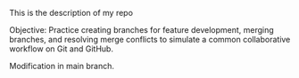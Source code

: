 This is the description of my repo

Objective: Practice creating branches for feature development, merging branches, and resolving merge conflicts to simulate a common collaborative workflow on Git and GitHub.

Modification in main branch.
